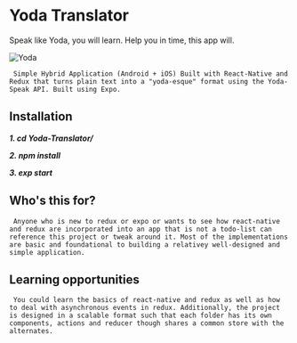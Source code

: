 # Yoda Translator

Speak like Yoda, you will learn. Help you in time, this app will.

![Yoda](https://static.giantbomb.com/uploads/original/0/30/1465012-yoda_closeup_copy.jpg)

`` Simple Hybrid Application (Android + iOS) Built with React-Native and Redux that turns plain text into a "yoda-esque" format using the Yoda-Speak API. Built using Expo.``


## Installation

***1. cd Yoda-Translator/***


***2. npm install***


***3. exp start***


## Who's this for?

``` Anyone who is new to redux or expo or wants to see how react-native and redux are incorporated into an app that is not a todo-list can reference this project or tweak around it. Most of the implementations are basic and foundational to building a relativey well-designed and simple application.```


## Learning opportunities

``` You could learn the basics of react-native and redux as well as how to deal with asynchronous events in redux. Additionally, the project is designed in a scalable format such that each folder has its own components, actions and reducer though shares a common store with the alternates.``` 
